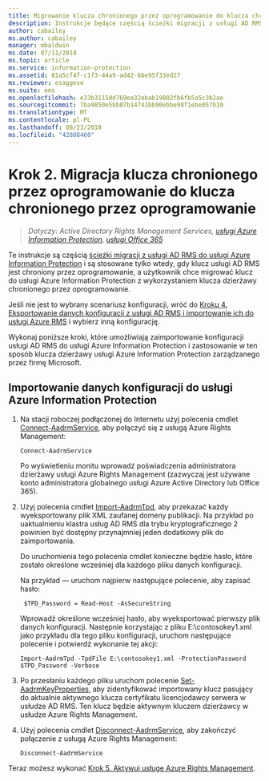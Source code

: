 ```yaml
---
title: Migrowanie klucza chronionego przez oprogramowanie do klucza chronionego przez oprogramowanie — AIP
description: Instrukcje będące częścią ścieżki migracji z usługi AD RMS do usługi Azure Information Protection, stosowane tylko wtedy, gdy klucz usługi AD RMS jest chroniony przez oprogramowanie, a użytkownik chce migrować klucz do usługi Azure Information Protection z wykorzystaniem klucza dzierżawy chronionego przez oprogramowanie.
author: cabailey
ms.author: cabailey
manager: mbaldwin
ms.date: 07/11/2018
ms.topic: article
ms.service: information-protection
ms.assetid: 81a5cf4f-c1f3-44a9-ad42-66e95f33ed27
ms.reviewer: esaggese
ms.suite: ems
ms.openlocfilehash: e33b31150d769ea32ebab19002fb6fb5a5c3b2ae
ms.sourcegitcommit: 7ba9850e5bb07b14741bb90ebbe98f1ebe057b10
ms.translationtype: MT
ms.contentlocale: pl-PL
ms.lasthandoff: 08/23/2018
ms.locfileid: "42808460"
---
```

# <a name="step-2-software-protected-key-to-software-protected-key-migration"></a>Krok 2. Migracja klucza chronionego przez oprogramowanie do klucza chronionego przez oprogramowanie

>*Dotyczy: Active Directory Rights Management Services, [usługi Azure Information Protection](https://azure.microsoft.com/pricing/details/information-protection), [usługi Office 365](http://download.microsoft.com/download/E/C/F/ECF42E71-4EC0-48FF-AA00-577AC14D5B5C/Azure_Information_Protection_licensing_datasheet_EN-US.pdf)*


Te instrukcje są częścią [ścieżki migracji z usługi AD RMS do usługi Azure Information Protection](migrate-from-ad-rms-to-azure-rms.md) i są stosowane tylko wtedy, gdy klucz usługi AD RMS jest chroniony przez oprogramowanie, a użytkownik chce migrować klucz do usługi Azure Information Protection z wykorzystaniem klucza dzierżawy chronionego przez oprogramowanie. 

Jeśli nie jest to wybrany scenariusz konfiguracji, wróć do [Kroku 4. Eksportowanie danych konfiguracji z usługi AD RMS i importowanie ich do usługi Azure RMS](migrate-from-ad-rms-phase2.md#step-4-export-configuration-data-from-ad-rms-and-import-it-to-azure-information-protection) i wybierz inną konfigurację.

Wykonaj poniższe kroki, które umożliwiają zaimportowanie konfiguracji usługi AD RMS do usługi Azure Information Protection i zastosowanie w ten sposób klucza dzierżawy usługi Azure Information Protection zarządzanego przez firmę Microsoft.

## <a name="to-import-the-configuration-data-to-azure-information-protection"></a>Importowanie danych konfiguracji do usługi Azure Information Protection

1. Na stacji roboczej podłączonej do Internetu użyj polecenia cmdlet [Connect-AadrmService](/powershell/aadrm/vlatest/connect-aadrmservice), aby połączyć się z usługą Azure Rights Management:

    ```
    Connect-AadrmService
    ```
    Po wyświetleniu monitu wprowadź poświadczenia administratora dzierżawy usługi Azure Rights Management (zazwyczaj jest używane konto administratora globalnego usługi Azure Active Directory lub Office 365).

2. Użyj polecenia cmdlet [Import-AadrmTpd](/powershell/aadrm/vlatest/import-aadrmtpd), aby przekazać każdy wyeksportowany plik XML zaufanej domeny publikacji. Na przykład po uaktualnieniu klastra usług AD RMS dla trybu kryptograficznego 2 powinien być dostępny przynajmniej jeden dodatkowy plik do zaimportowania. 
    
    Do uruchomienia tego polecenia cmdlet konieczne będzie hasło, które zostało określone wcześniej dla każdego pliku danych konfiguracji. 
    
    Na przykład — uruchom najpierw następujące polecenie, aby zapisać hasło:
    
        $TPD_Password = Read-Host -AsSecureString
    
    Wprowadź określone wcześniej hasło, aby wyeksportować pierwszy plik danych konfiguracji. Następnie korzystając z pliku E:\contosokey1.xml jako przykładu dla tego pliku konfiguracji, uruchom następujące polecenie i potwierdź wykonanie tej akcji:
    ```
    Import-AadrmTpd -TpdFile E:\contosokey1.xml -ProtectionPassword $TPD_Password -Verbose
    ```
    
3. Po przesłaniu każdego pliku uruchom polecenie [Set-AadrmKeyProperties](/powershell/module/aadrm/set-aadrmkeyproperties), aby zidentyfikować importowany klucz pasujący do aktualnie aktywnego klucza certyfikatu licencjodawcy serwera w usłudze AD RMS. Ten klucz będzie aktywnym kluczem dzierżawcy w usłudze Azure Rights Management.

4.  Użyj polecenia cmdlet [Disconnect-AadrmService](/powershell/aadrm/vlatest/disconnect-aadrmservice), aby zakończyć połączenie z usługą Azure Rights Management:

    ```
    Disconnect-AadrmService
    ```

Teraz możesz wykonać [Krok 5. Aktywuj usługę Azure Rights Management](migrate-from-ad-rms-phase2.md#step-5-activate-the-azure-rights-management-service).


